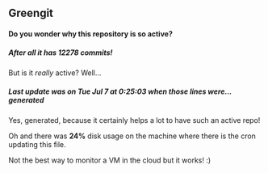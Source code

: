 ## Greengit

#### Do you wonder why this repository is so active?

##### After all it has 12278 commits!

But is it *really* active? Well...

##### Last update was on Tue Jul 7 at 0:25:03 when those lines were... generated

Yes, generated, because it certainly helps a lot to have such an active repo!

Oh and there was **24%** disk usage on the machine
where there is the cron updating this file.

Not the best way to monitor a VM in the cloud but it works! :)
